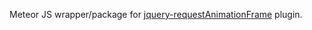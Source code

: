 Meteor JS wrapper/package for [jquery-requestAnimationFrame](https://github.com/gnarf/jquery-requestAnimationFrame) plugin.
